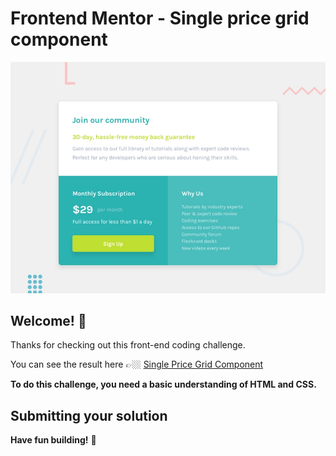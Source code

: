 # Frontend Mentor - Single price grid component

![Design preview for the Single price grid component coding challenge](./design/desktop-preview.jpg)

## Welcome! 👋

Thanks for checking out this front-end coding challenge.

You can see the result here 👉🏼 [Single Price Grid Component](https://aquamarine-halva-ed39b7.netlify.app/)

**To do this challenge, you need a basic understanding of HTML and CSS.**

## Submitting your solution

**Have fun building!** 🚀
